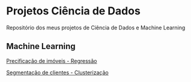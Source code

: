# Projetos Ciência de Dados
Repositório dos meus projetos de Ciência de Dados e Machine Learning

## Machine Learning
[Precificação de imóveis - Regressão](https://github.com/laym0ura/projetos_ciencia_de_dados/blob/main/Precifica%C3%A7%C3%A3o_de_im%C3%B3veis_com_Machine_Learning.ipynb)

[Segmentação de clientes - Clusterização](https://github.com/laym0ura/projetos_ciencia_de_dados/blob/main/DESAFIO_IFOOD_DE_CLUSTERING.ipynb)
